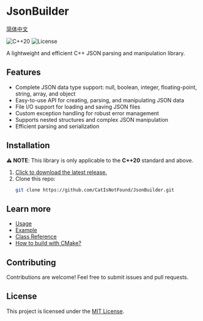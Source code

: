# JsonBuilder

[简体中文](README_zh.md)

![C++20](https://img.shields.io/badge/C%2B%2B-20-blue.svg) ![License](https://img.shields.io/badge/License-MIT-green.svg)

A lightweight and efficient C++ JSON parsing and manipulation library.

## Features

- Complete JSON data type support: null, boolean, integer, floating-point, string, array, and object
- Easy-to-use API for creating, parsing, and manipulating JSON data
- File I/O support for loading and saving JSON files
- Custom exception handling for robust error management
- Supports nested structures and complex JSON manipulation
- Efficient parsing and serialization

## Installation

**⚠️ NOTE**: This library is only applicable to the **C++20** standard and above.

1. [Click to download the latest release.](https://github.com/CatIsNotFound/JsonBuilder/releases/latest)
2. Clone this repo:
   ```bash
   git clone https://github.com/CatIsNotFound/JsonBuilder.git
   ```

## Learn more

- [Usage](docs/en/usage.md)
- [Example](docs/en/example.md)
- [Class Reference](docs/en/class.md)
- [How to build with CMake?](docs/en/cmake-build.md)

## Contributing

Contributions are welcome! Feel free to submit issues and pull requests.

## License

This project is licensed under the [MIT License](LICENSE).